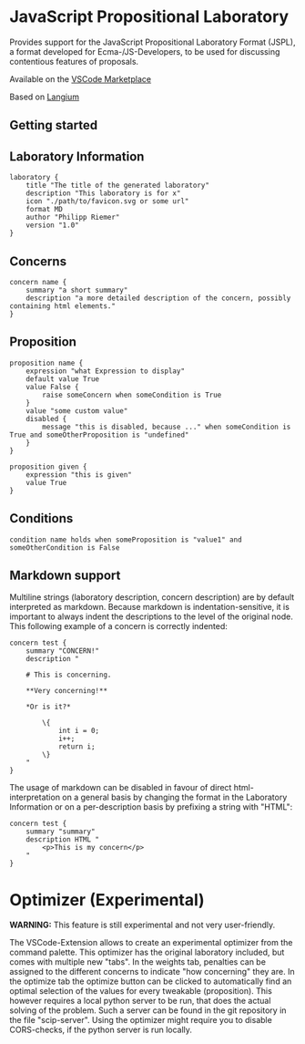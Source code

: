 # JavaScript Propositional Laboratory
Provides support for the JavaScript Propositional Laboratory Format (JSPL), a format developed for Ecma-/JS-Developers, to be used for discussing contentious features of proposals.

Available on the [VSCode Marketplace](https://marketplace.visualstudio.com/items?itemName=PhilippRiemer.jspl-javascript-propositional-laboratory)

Based on [Langium](https://langium.org)

## Getting started

## Laboratory Information
```
laboratory {
    title "The title of the generated laboratory"
    description "This laboratory is for x"
    icon "./path/to/favicon.svg or some url" 
    format MD
    author "Philipp Riemer"
    version "1.0"
}
```

## Concerns
```
concern name {
    summary "a short summary"
    description "a more detailed description of the concern, possibly containing html elements."
}
```

## Proposition
```
proposition name {
    expression "what Expression to display"
    default value True
    value False {
        raise someConcern when someCondition is True
    }
    value "some custom value"
    disabled {
        message "this is disabled, because ..." when someCondition is True and someOtherProposition is "undefined"
    }
}

proposition given {
    expression "this is given"
    value True
}
```

## Conditions
```
condition name holds when someProposition is "value1" and someOtherCondition is False
```

## Markdown support
Multiline strings (laboratory description, concern description) are by default interpreted as markdown. Because markdown is indentation-sensitive, it is important to always indent the descriptions to the level of the original node. This following example of a concern is correctly indented:
```
concern test {
    summary "CONCERN!"
    description "
    
    # This is concerning.
            
    **Very concerning!** 

    *Or is it?*

        \{
            int i = 0;
            i++;
            return i;
        \}
    "
}
```

The usage of markdown can be disabled in favour of direct html-interpretation on a general basis by changing the format in the Laboratory Information or on a per-description basis by prefixing a string with "HTML":
```
concern test {
    summary "summary"
    description HTML "
        <p>This is my concern</p>
    "
}
```

# Optimizer (Experimental)

**WARNING:** This feature is still experimental and not very user-friendly.

The VSCode-Extension allows to create an experimental optimizer from the command palette. This optimizer has the original laboratory included, but comes with multiple new "tabs". In the weights tab, penalties can be assigned to the different concerns to indicate "how concerning" they are. In the optimize tab the optimize button can be clicked to automatically find an optimal selection of the values for every tweakable (proposition). This however requires a local python server to be run, that does the actual solving of the problem. Such a server can be found in the git repository in the file "scip-server". Using the optimizer might require you to disable CORS-checks, if the python server is run locally.